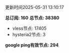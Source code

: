 更新时间2025-05-31 13:10:17

**总订阅: 160**
**总节点: 38380**
- vless节点: 17405
- hysteria2节点: 3

**google ping有效节点: 294**
